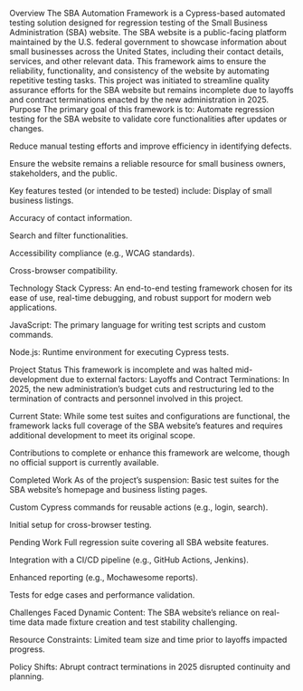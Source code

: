 Overview
The SBA Automation Framework is a Cypress-based automated testing solution designed for regression testing of the Small Business Administration (SBA) website. The SBA website is a public-facing platform maintained by the U.S. federal government to showcase information about small businesses across the United States, including their contact details, services, and other relevant data. This framework aims to ensure the reliability, functionality, and consistency of the website by automating repetitive testing tasks.
This project was initiated to streamline quality assurance efforts for the SBA website but remains incomplete due to layoffs and contract terminations enacted by the new administration in 2025.
Purpose
The primary goal of this framework is to:
Automate regression testing for the SBA website to validate core functionalities after updates or changes.

Reduce manual testing efforts and improve efficiency in identifying defects.

Ensure the website remains a reliable resource for small business owners, stakeholders, and the public.

Key features tested (or intended to be tested) include:
Display of small business listings.

Accuracy of contact information.

Search and filter functionalities.

Accessibility compliance (e.g., WCAG standards).

Cross-browser compatibility.

Technology Stack
Cypress: An end-to-end testing framework chosen for its ease of use, real-time debugging, and robust support for modern web applications.

JavaScript: The primary language for writing test scripts and custom commands.

Node.js: Runtime environment for executing Cypress tests.

Project Status
This framework is incomplete and was halted mid-development due to external factors:
Layoffs and Contract Terminations: In 2025, the new administration’s budget cuts and restructuring led to the termination of contracts and personnel involved in this project.

Current State: While some test suites and configurations are functional, the framework lacks full coverage of the SBA website’s features and requires additional development to meet its original scope.

Contributions to complete or enhance this framework are welcome, though no official support is currently available.

Completed Work
As of the project’s suspension:
Basic test suites for the SBA website’s homepage and business listing pages.

Custom Cypress commands for reusable actions (e.g., login, search).

Initial setup for cross-browser testing.

Pending Work
Full regression suite covering all SBA website features.

Integration with a CI/CD pipeline (e.g., GitHub Actions, Jenkins).

Enhanced reporting (e.g., Mochawesome reports).

Tests for edge cases and performance validation.

Challenges Faced
Dynamic Content: The SBA website’s reliance on real-time data made fixture creation and test stability challenging.

Resource Constraints: Limited team size and time prior to layoffs impacted progress.

Policy Shifts: Abrupt contract terminations in 2025 disrupted continuity and planning.

